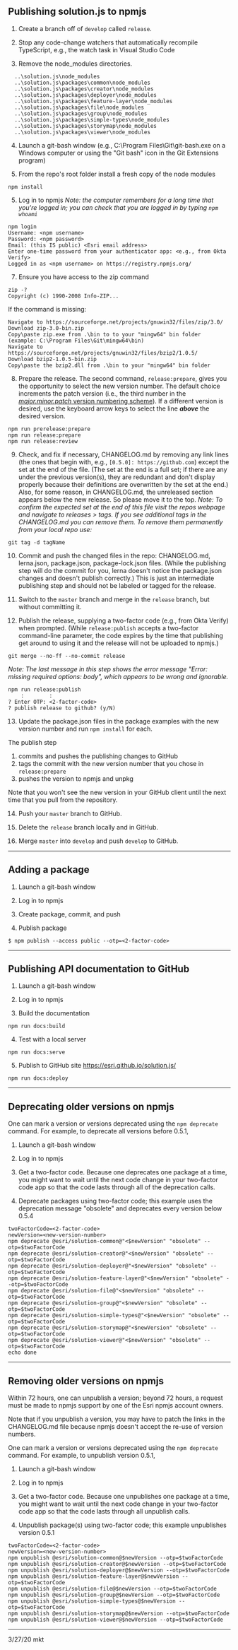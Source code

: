 ## Publishing solution.js to npmjs

1. Create a branch off of `develop` called `release`.

2. Stop any code-change watchers that automatically recompile TypeScript, e.g., the watch task in Visual Studio Code

3. Remove the node_modules directories.
```
  ..\solution.js\node_modules
  ..\solution.js\packages\common\node_modules
  ..\solution.js\packages\creator\node_modules
  ..\solution.js\packages\deployer\node_modules
  ..\solution.js\packages\feature-layer\node_modules
  ..\solution.js\packages\file\node_modules
  ..\solution.js\packages\group\node_modules
  ..\solution.js\packages\simple-types\node_modules
  ..\solution.js\packages\storymap\node_modules
  ..\solution.js\packages\viewer\node_modules
 ```

4. Launch a git-bash window (e.g., C:\Program Files\Git\git-bash.exe on a Windows computer or using the "Git bash" icon in the Git Extensions program)

5. From the repo's root folder install a fresh copy of the node modules
```
npm install
```

5. Log in to npmjs
*Note: the computer remembers for a long time that you're logged in; you can check that you are logged in by typing `npm whoami`*
```
npm login
Username: <npm username>
Password: <npm password>
Email: (this IS public) <Esri email address>
Enter one-time password from your authenticator app: <e.g., from Okta Verify>
Logged in as <npm username> on https://registry.npmjs.org/
```

7. Ensure you have access to the zip command
```
zip -?
Copyright (c) 1990-2008 Info-ZIP...
```

 If the command is missing:
 ```
 Navigate to https://sourceforge.net/projects/gnuwin32/files/zip/3.0/
 Download zip-3.0-bin.zip
 Copy\paste zip.exe from .\bin to to your "mingw64" bin folder (example: C:\Program Files\Git\mingw64\bin)
 Navigate to https://sourceforge.net/projects/gnuwin32/files/bzip2/1.0.5/
 Download bzip2-1.0.5-bin.zip
 Copy\paste the bzip2.dll from .\bin to your "mingw64" bin folder
 ```

8. Prepare the release.
The second command, `release:prepare`, gives you the opportunity to select the new version number. The default choice increments the patch version (i.e., the third number in the [*major.minor.patch* version numbering scheme](https://semver.org/)). If a different version is desired, use the keyboard arrow keys to select the line ***above*** the desired version.
```
npm run prerelease:prepare
npm run release:prepare
npm run release:review
```

9. Check, and fix if necessary, CHANGELOG.md by removing any link lines (the ones that begin with, e.g., `[0.5.0]: https://github.com`) except the set at the end of the file. (The set at the end is a full set; if there are any under the previous version(s), they are redundant and don't display properly because their definitions are overwritten by the set at the end.) Also, for some reason, in CHANGELOG.md, the unreleased section appears below the new release. So please move it to the top.
*Note: To confirm the expected set at the end of this file visit the repos webpage and navigate to releases > tags. If you see additional tags in the CHANGELOG.md you can remove them. To remove them permanently from your local repo use:*
```
git tag -d tagName
```

10. Commit and push the changed files in the repo: CHANGELOG.md, lerna.json, package.json, package-lock.json files. (While the publishing step will do the commit for you, lerna doesn't notice the package.json changes and doesn't publish correctly.) This is just an intermediate publishing step and should not be labeled or tagged for the release.

11. Switch to the `master` branch and merge in the `release` branch, but without committing it.

12. Publish the release, supplying a two-factor code (e.g., from Okta Verify) when prompted. (While `release:publish` accepts a two-factor command-line parameter, the code expires by the time that publishing get around to using it and the release will not be uploaded to npmjs.)
```
git merge --no-ff --no-commit release
```
*Note: The last message in this step shows the error message "Error: missing required options: body", which appears to be wrong and ignorable.*
```
npm run release:publish
    :        :
? Enter OTP: <2-factor-code>
? publish release to github? (y/N)
```

13. Update the package.json files in the package examples with the new version number and run `npm install` for each.

The publish step
1. commits and pushes the publishing changes to GitHub
2. tags the commit with the new version number that you chose in `release:prepare`
3. pushes the version to npmjs and unpkg

Note that you won't see the new version in your GitHub client until the next time that you pull from the repository.

14. Push your `master` branch to GitHub.

15. Delete the `release` branch locally and in GitHub.

16. Merge `master` into `develop` and push `develop` to GitHub.

---

## Adding a package

1. Launch a git-bash window

2. Log in to npmjs

3. Create package, commit, and push

4. Publish package
```
$ npm publish --access public --otp=<2-factor-code>
```

---

## Publishing API documentation to GitHub

1. Launch a git-bash window

2. Log in to npmjs

3. Build the documentation
```
npm run docs:build
```

4. Test with a local server
```
npm run docs:serve
```

5. Publish to GitHub site https://esri.github.io/solution.js/
```
npm run docs:deploy
```

---

## Deprecating older versions on npmjs

One can mark a version or versions deprecated using the `npm deprecate` command. For example, to deprecate all versions before 0.5.1,

1. Launch a git-bash window

2. Log in to npmjs

3. Get a two-factor code. Because one deprecates one package at a time, you might want to wait until the next code change in your two-factor code app so that the code lasts through all of the deprecation calls.

4. Deprecate packages using two-factor code; this example uses the deprecation message "obsolete" and deprecates every version below 0.5.4
```
twoFactorCode=<2-factor-code>
newVersion=<new-version-number>
npm deprecate @esri/solution-common@"<$newVersion" "obsolete" --otp=$twoFactorCode
npm deprecate @esri/solution-creator@"<$newVersion" "obsolete" --otp=$twoFactorCode
npm deprecate @esri/solution-deployer@"<$newVersion" "obsolete" --otp=$twoFactorCode
npm deprecate @esri/solution-feature-layer@"<$newVersion" "obsolete" --otp=$twoFactorCode
npm deprecate @esri/solution-file@"<$newVersion" "obsolete" --otp=$twoFactorCode
npm deprecate @esri/solution-group@"<$newVersion" "obsolete" --otp=$twoFactorCode
npm deprecate @esri/solution-simple-types@"<$newVersion" "obsolete" --otp=$twoFactorCode
npm deprecate @esri/solution-storymap@"<$newVersion" "obsolete" --otp=$twoFactorCode
npm deprecate @esri/solution-viewer@"<$newVersion" "obsolete" --otp=$twoFactorCode
echo done
```

---

## Removing older versions on npmjs

Within 72 hours, one can unpublish a version; beyond 72 hours, a request must be made to npmjs support by one of the Esri npmjs account owners.

Note that if you unpublish a version, you may have to patch the links in the CHANGELOG.md file because npmjs doesn't accept the re-use of version numbers.

One can mark a version or versions deprecated using the `npm deprecate` command. For example, to unpublish version 0.5.1,

1. Launch a git-bash window

2. Log in to npmjs

3. Get a two-factor code. Because one unpublishes one package at a time, you might want to wait until the next code change in your two-factor code app so that the code lasts through all unpublish calls.

4. Unpublish package(s) using two-factor code; this example unpublishes version 0.5.1
```
twoFactorCode=<2-factor-code>
newVersion=<new-version-number>
npm unpublish @esri/solution-common@$newVersion --otp=$twoFactorCode
npm unpublish @esri/solution-creator@$newVersion --otp=$twoFactorCode
npm unpublish @esri/solution-deployer@$newVersion --otp=$twoFactorCode
npm unpublish @esri/solution-feature-layer@$newVersion --otp=$twoFactorCode
npm unpublish @esri/solution-file@$newVersion --otp=$twoFactorCode
npm unpublish @esri/solution-group@$newVersion --otp=$twoFactorCode
npm unpublish @esri/solution-simple-types@$newVersion --otp=$twoFactorCode
npm unpublish @esri/solution-storymap@$newVersion --otp=$twoFactorCode
npm unpublish @esri/solution-viewer@$newVersion --otp=$twoFactorCode
```

---
3/27/20 mkt
